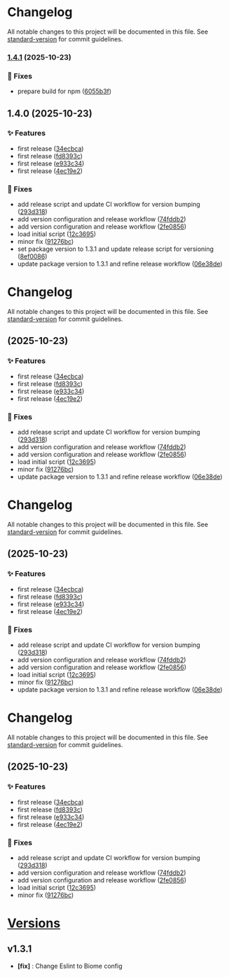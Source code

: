 # Changelog

All notable changes to this project will be documented in this file. See [standard-version](https://github.com/conventional-changelog/standard-version) for commit guidelines.

### [1.4.1](https://github.com/Tracktor/react-google-tag-manager/compare/v1.4.0...v1.4.1) (2025-10-23)


### 🐛 Fixes

* prepare build for npm ([6055b3f](https://github.com/Tracktor/react-google-tag-manager/commit/6055b3f4f08b2f720de995a6faf725c6c5425229))

## 1.4.0 (2025-10-23)


### ✨ Features

* first release ([34ecbca](https://github.com/Tracktor/react-google-tag-manager/commit/34ecbcaf02760f78b7381b36e9fd47840be8e32a))
* first release ([fd8393c](https://github.com/Tracktor/react-google-tag-manager/commit/fd8393cdb79fdbe8e8e597c5ff47c70347a09cb0))
* first release ([e933c34](https://github.com/Tracktor/react-google-tag-manager/commit/e933c342492c49e59ae101972ee8c8c1152ebb56))
* first release ([4ec19e2](https://github.com/Tracktor/react-google-tag-manager/commit/4ec19e27b174a632ac5ec98804ce2c1781977ede))


### 🐛 Fixes

* add release script and update CI workflow for version bumping ([293d318](https://github.com/Tracktor/react-google-tag-manager/commit/293d31852437101247e724fc815e418e2c06e349))
* add version configuration and release workflow ([74fddb2](https://github.com/Tracktor/react-google-tag-manager/commit/74fddb28fb906c60137da8c9945583e3b9990dbc))
* add version configuration and release workflow ([2fe0856](https://github.com/Tracktor/react-google-tag-manager/commit/2fe0856d62e6c8e7d03c0df3c433b5d212ab758b))
* load initial script ([12c3695](https://github.com/Tracktor/react-google-tag-manager/commit/12c36953311dc86cf72d7f10f1f91782f36eb785))
* minor fix ([91276bc](https://github.com/Tracktor/react-google-tag-manager/commit/91276bcc75784e99cd028c9c0b46bfd5de3b36ae))
* set package version to 1.3.1 and update release script for versioning ([8ef0086](https://github.com/Tracktor/react-google-tag-manager/commit/8ef0086912148472b8cb9d7d6a1055067e8dc60d))
* update package version to 1.3.1 and refine release workflow ([06e38de](https://github.com/Tracktor/react-google-tag-manager/commit/06e38defb493b704276e248f524f67fd3f49c450))

# Changelog

All notable changes to this project will be documented in this file. See [standard-version](https://github.com/conventional-changelog/standard-version) for commit guidelines.

##  (2025-10-23)


### ✨ Features

* first release ([34ecbca](https://github.com/Tracktor/react-google-tag-manager/commit/34ecbcaf02760f78b7381b36e9fd47840be8e32a))
* first release ([fd8393c](https://github.com/Tracktor/react-google-tag-manager/commit/fd8393cdb79fdbe8e8e597c5ff47c70347a09cb0))
* first release ([e933c34](https://github.com/Tracktor/react-google-tag-manager/commit/e933c342492c49e59ae101972ee8c8c1152ebb56))
* first release ([4ec19e2](https://github.com/Tracktor/react-google-tag-manager/commit/4ec19e27b174a632ac5ec98804ce2c1781977ede))


### 🐛 Fixes

* add release script and update CI workflow for version bumping ([293d318](https://github.com/Tracktor/react-google-tag-manager/commit/293d31852437101247e724fc815e418e2c06e349))
* add version configuration and release workflow ([74fddb2](https://github.com/Tracktor/react-google-tag-manager/commit/74fddb28fb906c60137da8c9945583e3b9990dbc))
* add version configuration and release workflow ([2fe0856](https://github.com/Tracktor/react-google-tag-manager/commit/2fe0856d62e6c8e7d03c0df3c433b5d212ab758b))
* load initial script ([12c3695](https://github.com/Tracktor/react-google-tag-manager/commit/12c36953311dc86cf72d7f10f1f91782f36eb785))
* minor fix ([91276bc](https://github.com/Tracktor/react-google-tag-manager/commit/91276bcc75784e99cd028c9c0b46bfd5de3b36ae))
* update package version to 1.3.1 and refine release workflow ([06e38de](https://github.com/Tracktor/react-google-tag-manager/commit/06e38defb493b704276e248f524f67fd3f49c450))

# Changelog

All notable changes to this project will be documented in this file. See [standard-version](https://github.com/conventional-changelog/standard-version) for commit guidelines.

##  (2025-10-23)


### ✨ Features

* first release ([34ecbca](https://github.com/Tracktor/react-google-tag-manager/commit/34ecbcaf02760f78b7381b36e9fd47840be8e32a))
* first release ([fd8393c](https://github.com/Tracktor/react-google-tag-manager/commit/fd8393cdb79fdbe8e8e597c5ff47c70347a09cb0))
* first release ([e933c34](https://github.com/Tracktor/react-google-tag-manager/commit/e933c342492c49e59ae101972ee8c8c1152ebb56))
* first release ([4ec19e2](https://github.com/Tracktor/react-google-tag-manager/commit/4ec19e27b174a632ac5ec98804ce2c1781977ede))


### 🐛 Fixes

* add release script and update CI workflow for version bumping ([293d318](https://github.com/Tracktor/react-google-tag-manager/commit/293d31852437101247e724fc815e418e2c06e349))
* add version configuration and release workflow ([74fddb2](https://github.com/Tracktor/react-google-tag-manager/commit/74fddb28fb906c60137da8c9945583e3b9990dbc))
* add version configuration and release workflow ([2fe0856](https://github.com/Tracktor/react-google-tag-manager/commit/2fe0856d62e6c8e7d03c0df3c433b5d212ab758b))
* load initial script ([12c3695](https://github.com/Tracktor/react-google-tag-manager/commit/12c36953311dc86cf72d7f10f1f91782f36eb785))
* minor fix ([91276bc](https://github.com/Tracktor/react-google-tag-manager/commit/91276bcc75784e99cd028c9c0b46bfd5de3b36ae))
* update package version to 1.3.1 and refine release workflow ([06e38de](https://github.com/Tracktor/react-google-tag-manager/commit/06e38defb493b704276e248f524f67fd3f49c450))

# Changelog

All notable changes to this project will be documented in this file. See [standard-version](https://github.com/conventional-changelog/standard-version) for commit guidelines.

##  (2025-10-23)


### ✨ Features

* first release ([34ecbca](https://github.com/Tracktor/react-google-tag-manager/commit/34ecbcaf02760f78b7381b36e9fd47840be8e32a))
* first release ([fd8393c](https://github.com/Tracktor/react-google-tag-manager/commit/fd8393cdb79fdbe8e8e597c5ff47c70347a09cb0))
* first release ([e933c34](https://github.com/Tracktor/react-google-tag-manager/commit/e933c342492c49e59ae101972ee8c8c1152ebb56))
* first release ([4ec19e2](https://github.com/Tracktor/react-google-tag-manager/commit/4ec19e27b174a632ac5ec98804ce2c1781977ede))


### 🐛 Fixes

* add release script and update CI workflow for version bumping ([293d318](https://github.com/Tracktor/react-google-tag-manager/commit/293d31852437101247e724fc815e418e2c06e349))
* add version configuration and release workflow ([74fddb2](https://github.com/Tracktor/react-google-tag-manager/commit/74fddb28fb906c60137da8c9945583e3b9990dbc))
* add version configuration and release workflow ([2fe0856](https://github.com/Tracktor/react-google-tag-manager/commit/2fe0856d62e6c8e7d03c0df3c433b5d212ab758b))
* load initial script ([12c3695](https://github.com/Tracktor/react-google-tag-manager/commit/12c36953311dc86cf72d7f10f1f91782f36eb785))
* minor fix ([91276bc](https://github.com/Tracktor/react-google-tag-manager/commit/91276bcc75784e99cd028c9c0b46bfd5de3b36ae))

# [Versions](https://github.com/Tracktor/react-google-tag-manager/releases)

## v1.3.1
- **[fix]** : Change Eslint to Biome config
